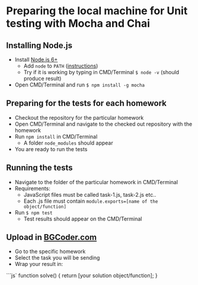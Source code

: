# Preparing the local machine for Unit testing with Mocha and Chai 

##  Installing Node.js

-   Install [Node.js 6+](https://nodejs.org/en/ "Node.js")
    -   Add `node` to `PATH` ([instructions](http://stackoverflow.com/questions/27864040/fixing-npm-path-in-windows-8/32159233))
    -   Try if it is working by typing in CMD/Terminal `$ node -v` (should produce result)
-	Open CMD/Terminal and run `$ npm install -g mocha`

## Preparing for the tests for each homework

*	Checkout the repository for the particular homework
*	Open CMD/Terminal and navigate to the checked out repository with the homework
*	Run `npm install` in CMD/Terminal
	*	A folder `node_modules` should appear
*	You are ready to run the tests

## Running the tests

*	Navigate to the folder of the particular homework in CMD/Terminal
*	Requirements:
	*	JavaScript files must be called task-1.js, task-2.js etc..
	*	Each .js file must contain `module.exports=[name of the object/function]`
* 	Run `$ npm test`
	*	Test results should appear on the CMD/Terminal
	
## Upload in [BGCoder.com](http://bgcoder.com/)

*	Go to the specific homework
*	Select the task you will be sending
*	Wrap your result in:

```js`
function solve() {
    return [your solution object/function];
}
```
	